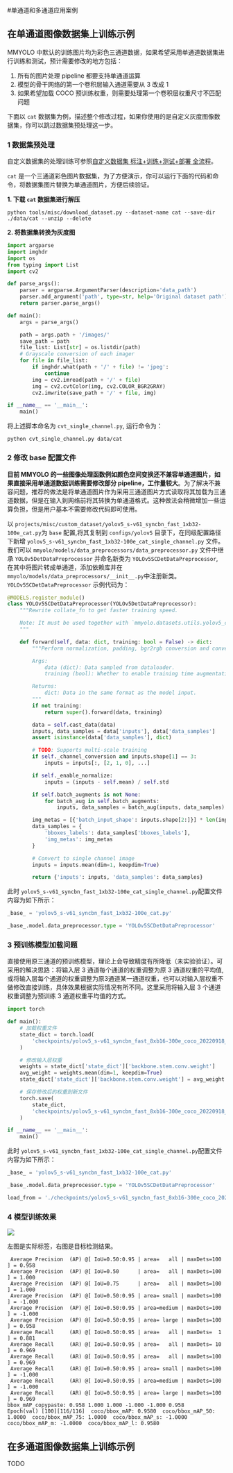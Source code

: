 #单通道和多通道应用案例

## 在单通道图像数据集上训练示例

MMYOLO 中默认的训练图片均为彩色三通道数据，如果希望采用单通道数据集进行训练和测试，预计需要修改的地方包括：

1. 所有的图片处理 pipeline 都要支持单通道运算
2. 模型的骨干网络的第一个卷积层输入通道需要从 3 改成 1
3. 如果希望加载 COCO 预训练权重，则需要处理第一个卷积层权重尺寸不匹配问题

下面以 `cat` 数据集为例，描述整个修改过程，如果你使用的是自定义灰度图像数据集，你可以跳过数据集预处理这一步。

### 1 数据集预处理

自定义数据集的处理训练可参照[自定义数据集 标注+训练+测试+部署 全流程](../user_guides/custom_dataset.md)。

`cat` 是一个三通道彩色图片数据集，为了方便演示，你可以运行下面的代码和命令，将数据集图片替换为单通道图片，方便后续验证。

**1. 下载 `cat` 数据集进行解压**

```shell
python tools/misc/download_dataset.py --dataset-name cat --save-dir ./data/cat --unzip --delete
```

**2. 将数据集转换为灰度图**

```python
import argparse
import imghdr
import os
from typing import List
import cv2

def parse_args():
    parser = argparse.ArgumentParser(description='data_path')
    parser.add_argument('path', type=str, help='Original dataset path')
    return parser.parse_args()

def main():
    args = parse_args()

    path = args.path + '/images/'
    save_path = path
    file_list: List[str] = os.listdir(path)
    # Grayscale conversion of each imager
    for file in file_list:
        if imghdr.what(path + '/' + file) != 'jpeg':
            continue
        img = cv2.imread(path + '/' + file)
        img = cv2.cvtColor(img, cv2.COLOR_BGR2GRAY)
        cv2.imwrite(save_path + '/' + file, img)

if __name__ == '__main__':
    main()
```

将上述脚本命名为 `cvt_single_channel.py`, 运行命令为：

```shell
python cvt_single_channel.py data/cat
```

### 2 修改 base 配置文件

**目前 MMYOLO 的一些图像处理函数例如颜色空间变换还不兼容单通道图片，如果直接采用单通道数据训练需要修改部分 pipeline，工作量较大**。为了解决不兼容问题，推荐的做法是将单通道图片作为采用三通道图片方式读取将其加载为三通道数据，但是在输入到网络前将其转换为单通道格式。这种做法会稍微增加一些运算负担，但是用户基本不需要修改代码即可使用。

以 `projects/misc/custom_dataset/yolov5_s-v61_syncbn_fast_1xb32-100e_cat.py`为 `base` 配置,将其复制到 `configs/yolov5` 目录下，在同级配置路径下新增 `yolov5_s-v61_syncbn_fast_1xb32-100e_cat_single_channel.py` 文件。 我们可以 `mmyolo/models/data_preprocessors/data_preprocessor.py` 文件中继承 `YOLOv5DetDataPreprocessor` 并命名新类为 `YOLOv5SCDetDataPreprocessor`, 在其中将图片转成单通道，添加依赖库并在`mmyolo/models/data_preprocessors/__init__.py`中注册新类。 `YOLOv5SCDetDataPreprocessor` 示例代码为：

```python
@MODELS.register_module()
class YOLOv5SCDetDataPreprocessor(YOLOv5DetDataPreprocessor):
    """Rewrite collate_fn to get faster training speed.

    Note: It must be used together with `mmyolo.datasets.utils.yolov5_collate`
    """

    def forward(self, data: dict, training: bool = False) -> dict:
        """Perform normalization, padding, bgr2rgb conversion and convert to single channel image based on ``DetDataPreprocessor``.

        Args:
            data (dict): Data sampled from dataloader.
            training (bool): Whether to enable training time augmentation.

        Returns:
            dict: Data in the same format as the model input.
        """
        if not training:
            return super().forward(data, training)

        data = self.cast_data(data)
        inputs, data_samples = data['inputs'], data['data_samples']
        assert isinstance(data['data_samples'], dict)

        # TODO: Supports multi-scale training
        if self._channel_conversion and inputs.shape[1] == 3:
            inputs = inputs[:, [2, 1, 0], ...]

        if self._enable_normalize:
            inputs = (inputs - self.mean) / self.std

        if self.batch_augments is not None:
            for batch_aug in self.batch_augments:
                inputs, data_samples = batch_aug(inputs, data_samples)

        img_metas = [{'batch_input_shape': inputs.shape[2:]}] * len(inputs)
        data_samples = {
            'bboxes_labels': data_samples['bboxes_labels'],
            'img_metas': img_metas
        }

        # Convert to single channel image
        inputs = inputs.mean(dim=1, keepdim=True)

        return {'inputs': inputs, 'data_samples': data_samples}
```

此时 `yolov5_s-v61_syncbn_fast_1xb32-100e_cat_single_channel.py`配置文件内容为如下所示：

```python
_base_ = 'yolov5_s-v61_syncbn_fast_1xb32-100e_cat.py'

_base_.model.data_preprocessor.type = 'YOLOv5SCDetDataPreprocessor'
```

### 3 预训练模型加载问题

直接使用原三通道的预训练模型，理论上会导致精度有所降低（未实验验证）。可采用的解决思路：将输入层 3 通道每个通道的权重调整为原 3 通道权重的平均值, 或将输入层每个通道的权重调整为原3通道某一通道权重，也可以对输入层权重不做修改直接训练，具体效果根据实际情况有所不同。这里采用将输入层 3 个通道权重调整为预训练 3 通道权重平均值的方式。

```python
import torch

def main():
    # 加载权重文件
    state_dict = torch.load(
        'checkpoints/yolov5_s-v61_syncbn_fast_8xb16-300e_coco_20220918_084700-86e02187.pth'
    )

    # 修改输入层权重
    weights = state_dict['state_dict']['backbone.stem.conv.weight']
    avg_weight = weights.mean(dim=1, keepdim=True)
    state_dict['state_dict']['backbone.stem.conv.weight'] = avg_weight

    # 保存修改后的权重到新文件
    torch.save(
        state_dict,
        'checkpoints/yolov5_s-v61_syncbn_fast_8xb16-300e_coco_20220918_084700-86e02187_single_channel.pth'
    )

if __name__ == '__main__':
    main()
```

此时 `yolov5_s-v61_syncbn_fast_1xb32-100e_cat_single_channel.py`配置文件内容为如下所示：

```python
_base_ = 'yolov5_s-v61_syncbn_fast_1xb32-100e_cat.py'

_base_.model.data_preprocessor.type = 'YOLOv5SCDetDataPreprocessor'

load_from = './checkpoints/yolov5_s-v61_syncbn_fast_8xb16-300e_coco_20220918_084700-86e02187_single_channel.pth'
```

### 4 模型训练效果

<img src="https://raw.githubusercontent.com/landhill/mmyolo/main/resources/cat_single_channel_test.jpeg"/>

左图是实际标签，右图是目标检测结果。

```shell
 Average Precision  (AP) @[ IoU=0.50:0.95 | area=   all | maxDets=100 ] = 0.958
 Average Precision  (AP) @[ IoU=0.50      | area=   all | maxDets=100 ] = 1.000
 Average Precision  (AP) @[ IoU=0.75      | area=   all | maxDets=100 ] = 1.000
 Average Precision  (AP) @[ IoU=0.50:0.95 | area= small | maxDets=100 ] = -1.000
 Average Precision  (AP) @[ IoU=0.50:0.95 | area=medium | maxDets=100 ] = -1.000
 Average Precision  (AP) @[ IoU=0.50:0.95 | area= large | maxDets=100 ] = 0.958
 Average Recall     (AR) @[ IoU=0.50:0.95 | area=   all | maxDets=  1 ] = 0.881
 Average Recall     (AR) @[ IoU=0.50:0.95 | area=   all | maxDets= 10 ] = 0.969
 Average Recall     (AR) @[ IoU=0.50:0.95 | area=   all | maxDets=100 ] = 0.969
 Average Recall     (AR) @[ IoU=0.50:0.95 | area= small | maxDets=100 ] = -1.000
 Average Recall     (AR) @[ IoU=0.50:0.95 | area=medium | maxDets=100 ] = -1.000
 Average Recall     (AR) @[ IoU=0.50:0.95 | area= large | maxDets=100 ] = 0.969
bbox_mAP_copypaste: 0.958 1.000 1.000 -1.000 -1.000 0.958
Epoch(val) [100][116/116]  coco/bbox_mAP: 0.9580  coco/bbox_mAP_50: 1.0000  coco/bbox_mAP_75: 1.0000  coco/bbox_mAP_s: -1.0000  coco/bbox_mAP_m: -1.0000  coco/bbox_mAP_l: 0.9580
```

## 在多通道图像数据集上训练示例

TODO
